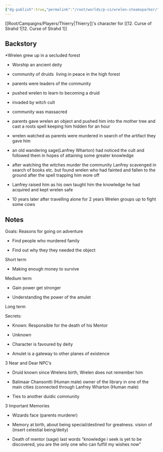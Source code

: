 ```yaml
---
{"dg-publish":true,"permalink":"/root/worlds/p-cs/wrelen-steamsparker/","tags":["Barovia","Balky"]}
---
```


[[Root/Campaigns/Players/Thierry\|Thierry]]'s character for [[12. Curse of Strahd 1\|12. Curse of Strahd 1]]

## Backstory

*Wrelen grew up in a secluded forest 

-   Worship an ancient deity
    

* community of druids  living in peace in the high forest

* parents were leaders of the community

* pushed wrelen to learn to becoming a druid

* invaded by witch cult

* community was massacred 

* parents gave wrelen an object and pushed him into the mother tree and cast a roots spell keeping him hidden for an hour

* wrelen watched as parents were murdered in search of the artifact they gave him

* an old wandering sage(Lanfrey Wharton) had noticed the cult and followed them in hopes of attaining some greater knowledge

* after watching the witches murder the community Lanfrey scavenged in search of books etc. but found wrelen who had fainted and fallen to the ground after the spell trapping him wore off

* Lanfrey raised him as his own taught him the knowledge he had acquired and kept wrelen safe

* 10 years later after travelling alone for 2 years Wrelen groups up to fight some cows 

## Notes

Goals: Reasons for going on adventure

-   Find people who murdered family
    
-   Find out why they they needed the object
    

Short term

-   Making enough money to survive
    

Medium term

-   Gain power get stronger
    
-   Understanding the power of the amulet
    

Long term 

Secrets:

-   Known: Responsible for the death of his Mentor
    
-   Unknown
    

-   Character is favoured by deity
    
-   Amulet is a gateway to other planes of existence
    

3 Near and Dear NPC’s

-   Druid known since Wrelens birth, Wrelen does not remember him
    
-   Balimaar Chansontti (Human male) owner of the library in one of the main cities (connected through Lanfrey Wharton (Human male) 
    
-   Ties to another duidic community
    

3 Important Memories

-   Wizards face (parents murderer)
    
-   Memory at birth, about being special/destined for greatness. vision of (insert celestial being/deity)
    
-   Death of mentor (sage) last words “knowledge i seek is yet to be discovered, you are the only one who can fulfill my wishes now”
    

